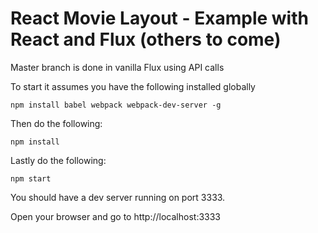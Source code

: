 # React Movie Layout - Example with React and Flux (others to come)
Master branch is done in vanilla Flux using API calls

To start it assumes you have the following installed globally
```
npm install babel webpack webpack-dev-server -g
```
Then do the following:
```
npm install
```
Lastly do the following:
```
npm start
```
You should have a dev server running on port 3333.

Open your browser and go to http://localhost:3333
